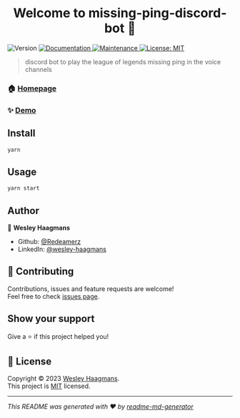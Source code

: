 <h1 align="center">Welcome to missing-ping-discord-bot 👋</h1>
<p>
  <img alt="Version" src="https://img.shields.io/badge/version-1.0.0-blue.svg?cacheSeconds=2592000" />
  <a href="https://github.com/Redeamerz/missing-ping-discord-bot#readme" target="_blank">
    <img alt="Documentation" src="https://img.shields.io/badge/documentation-yes-brightgreen.svg" />
  </a>
  <a href="https://github.com/Redeamerz/missing-ping-discord-bot/graphs/commit-activity" target="_blank">
    <img alt="Maintenance" src="https://img.shields.io/badge/Maintained%3F-yes-green.svg" />
  </a>
  <a href="https://github.com/Redeamerz/missing-ping-discord-bot/blob/main/LICENSE" target="_blank">
    <img alt="License: MIT" src="https://img.shields.io/github/license/Redeamerz/missing-ping-discord-bot" />
  </a>
</p>

> discord bot to play the league of legends missing ping in the voice channels

### 🏠 [Homepage](https://github.com/Redeamerz/missing-ping-discord-bot#readme)

### ✨ [Demo](https://discord.com/api/oauth2/authorize?client_id=963148357935714354&permissions=3145728&scope=bot)

## Install

```sh
yarn
```

## Usage

```sh
yarn start
```

## Author

👤 **Wesley Haagmans**

* Github: [@Redeamerz](https://github.com/Redeamerz)
* LinkedIn: [@wesley-haagmans](https://linkedin.com/in/wesley-haagmans)

## 🤝 Contributing

Contributions, issues and feature requests are welcome!<br />Feel free to check [issues page](https://github.com/Redeamerz/missing-ping-discord-bot/issues).

## Show your support

Give a ⭐️ if this project helped you!

## 📝 License

Copyright © 2023 [Wesley Haagmans](https://github.com/Redeamerz).<br />
This project is [MIT](https://github.com/Redeamerz/missing-ping-discord-bot/blob/main/LICENSE) licensed.

***
_This README was generated with ❤️ by [readme-md-generator](https://github.com/kefranabg/readme-md-generator)_